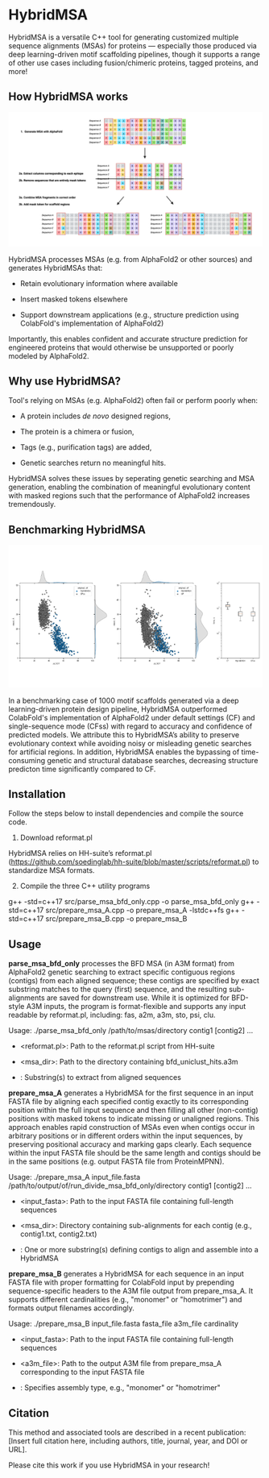 # HybridMSA

HybridMSA is a versatile C++ tool for generating customized multiple sequence alignments (MSAs) for proteins — especially those produced via deep learning-driven motif scaffolding pipelines, though it supports a range of other use cases including fusion/chimeric proteins, tagged proteins, and more!

## How HybridMSA works

![HybridMSA](assets/HybridMSA.png)

HybridMSA processes MSAs (e.g. from AlphaFold2 or other sources) and generates HybridMSAs that:

- Retain evolutionary information where available

- Insert masked tokens elsewhere

- Support downstream applications (e.g., structure prediction using ColabFold's implementation of AlphaFold2)

Importantly, this enables confident and accurate structure prediction for engineered proteins that would otherwise be unsupported or poorly modeled by AlphaFold2.

## Why use HybridMSA?

Tool's relying on MSAs (e.g. AlphaFold2) often fail or perform poorly when:

- A protein includes *de novo* designed regions,

- The protein is a chimera or fusion,

- Tags (e.g., purification tags) are added,

- Genetic searches return no meaningful hits.

HybridMSA solves these issues by seperating genetic searching and MSA generation, enabling the combination of meaningful evolutionary content with masked regions such that the performance of AlphaFold2 increases tremendously.

## Benchmarking HybridMSA

![HybridMSA](assets/Benchmarking.png)

In a benchmarking case of 1000 motif scaffolds generated via a deep learning-driven protein design pipeline, HybridMSA outperformed ColabFold's implementation of AlphaFold2 under default settings (CF) and single-sequence mode (CFss) with regard to accuracy and confidence of predicted models. We attribute this to HybridMSA’s ability to preserve evolutionary context while avoiding  noisy or misleading genetic searches for artificial regions. In addition, HybridMSA  enables the bypassing of time-consuming genetic and structural database searches, decreasing structure predicton time significantly compared to CF.

## Installation
Follow the steps below to install dependencies and compile the source code.

1. Download reformat.pl

HybridMSA relies on HH-suite’s reformat.pl (https://github.com/soedinglab/hh-suite/blob/master/scripts/reformat.pl) to standardize MSA formats.

2. Compile the three C++ utility programs

g++ -std=c++17 src/parse_msa_bfd_only.cpp -o parse_msa_bfd_only
g++ -std=c++17 src/prepare_msa_A.cpp -o prepare_msa_A -lstdc++fs
g++ -std=c++17 src/prepare_msa_B.cpp -o prepare_msa_B

## Usage

**parse_msa_bfd_only** processes the BFD MSA (in A3M format) from AlphaFold2 genetic searching to extract specific contiguous regions (contigs) from each aligned sequence; these contigs are specified by exact substring matches to the query (first) sequence, and the resulting sub-alignments are saved for downstream use. While it is optimized for BFD-style A3M inputs, the program is format-flexible and supports any input readable by reformat.pl, including: fas, a2m, a3m, sto, psi, clu.

Usage: ./parse_msa_bfd_only /path/to/msas/directory contig1 [contig2] ...

- <reformat.pl>: Path to the reformat.pl script from HH-suite

- <msa_dir>: Path to the directory containing bfd_uniclust_hits.a3m

- <contigX>: Substring(s) to extract from aligned sequences

**prepare_msa_A** generates a HybridMSA for the first sequence in an input FASTA file by aligning each specified contig exactly to its corresponding position within the full input sequence and then filling all other (non-contig) positions with masked tokens to indicate missing or unaligned regions. This approach enables rapid construction of MSAs even when contigs occur in arbitrary positions or in different orders within the input sequences, by preserving positional accuracy and marking gaps clearly. Each sequence within the input FASTA file should be the same length and contigs should be in the same positions (e.g. output FASTA file from ProteinMPNN).

Usage: ./prepare_msa_A input_file.fasta /path/to/output/of/run_divide_msa_bfd_only/directory contig1 [contig2] ...

- <input_fasta>: Path to the input FASTA file containing full-length sequences

- <msa_dir>: Directory containing sub-alignments for each contig (e.g., contig1.txt, contig2.txt)

- <contigX>: One or more substring(s) defining contigs to align and assemble into a HybridMSA

**prepare_msa_B** generates a HybridMSA for each sequence in an input FASTA file with proper formatting for ColabFold input by prepending sequence-specific headers to the A3M file output from prepare_msa_A. It supports different cardinalities (e.g., "monomer" or "homotrimer") and formats output filenames accordingly.

Usage: ./prepare_msa_B input_file.fasta fasta_file a3m_file cardinality

- <input_fasta>: Path to the input FASTA file containing full-length sequences

- <a3m_file>: Path to the output A3M file from prepare_msa_A corresponding to the input FASTA file

- <cardinality>: Specifies assembly type, e.g., "monomer" or "homotrimer"

## Citation
This method and associated tools are described in a recent publication: [Insert full citation here, including authors, title, journal, year, and DOI or URL].

Please cite this work if you use HybridMSA in your research!